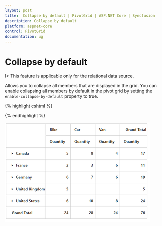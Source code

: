 ```yaml
---
layout: post
title:  Collapse by default | PivotGrid | ASP.NET Core | Syncfusion
description: Collapse by default
platform: aspnet-core
control: PivotGrid
documentation: ug
---
```


# Collapse by default

I> This feature is applicable only for the relational data source.

Allows you to collapse all members that are displayed in the grid. You can enable collapsing all members by default in the pivot grid by setting the `enable-collapse-by-default` property to true.


{% highlight cshtml %}

<ej-pivot-grid id="PivotGrid1" enable-collapse-by-default="true"></ej-pivot-grid>

{% endhighlight %}


![Collapse by default layout in ASP NET Core pivot grid control](Collapse-By-Default_images/Collapse-Members.png)